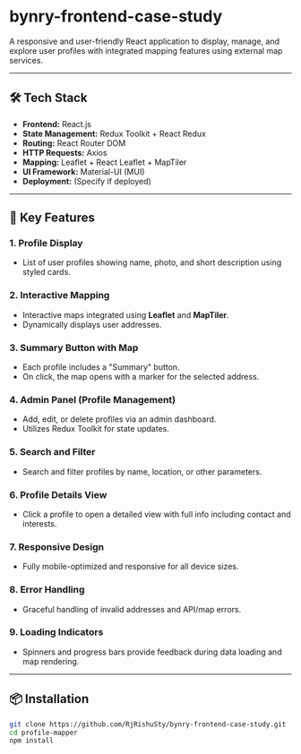 # bynry-frontend-case-study

A responsive and user-friendly React application to display, manage, and explore user profiles with integrated mapping features using external map services.

---

## 🛠️ Tech Stack

- **Frontend:** React.js
- **State Management:** Redux Toolkit + React Redux
- **Routing:** React Router DOM
- **HTTP Requests:** Axios
- **Mapping:** Leaflet + React Leaflet + MapTiler
- **UI Framework:** Material-UI (MUI)
- **Deployment:** (Specify if deployed)

---

## 🔑 Key Features

### 1. Profile Display
- List of user profiles showing name, photo, and short description using styled cards.

### 2. Interactive Mapping
- Interactive maps integrated using **Leaflet** and **MapTiler**.
- Dynamically displays user addresses.

### 3. Summary Button with Map
- Each profile includes a "Summary" button.
- On click, the map opens with a marker for the selected address.

### 4. Admin Panel (Profile Management)
- Add, edit, or delete profiles via an admin dashboard.
- Utilizes Redux Toolkit for state updates.

### 5. Search and Filter
- Search and filter profiles by name, location, or other parameters.

### 6. Profile Details View
- Click a profile to open a detailed view with full info including contact and interests.

### 7. Responsive Design
- Fully mobile-optimized and responsive for all device sizes.

### 8. Error Handling
- Graceful handling of invalid addresses and API/map errors.

### 9. Loading Indicators
- Spinners and progress bars provide feedback during data loading and map rendering.

---

## 📦 Installation

```bash
git clone https://github.com/RjRishuSty/bynry-frontend-case-study.git
cd profile-mapper
npm install